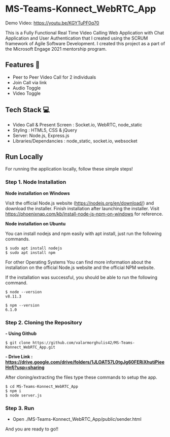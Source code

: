 # MS-Teams-Konnect_WebRTC_App

Demo Video: https://youtu.be/KGYTuPF0q70

This is a Fully Functional Real Time Video Calling Web Application with Chat Application and User Authentication that I created using the SCRUM framework of Agile Software Development. I created this project as a part of the Microsoft Engage 2021 mentorship program.

## Features 📝
- Peer to Peer Video Call for 2 individuals
- Join Call via link
- Audio Toggle
- Video Toggle

## Tech Stack 💻

- Video Call & Present Screen : Socket.io, WebRTC, node_static
- Styling : HTML5, CSS & jQuery
- Server: Node.js, Express.js
- Libraries/Dependancies : node_static, socket.io, websocket

## Run Locally
For running the application locally, follow these simple steps!

### Step 1. Node Installation

**Node installation on Windows**

Visit the official Node.js website (https://nodejs.org/en/download/) and download the installer. Finish installation after launching the installer. Visit https://phoenixnap.com/kb/install-node-js-npm-on-windows for reference.

**Node installation on Ubuntu**

You can install nodejs and npm easily with apt install, just run the following commands.
```
$ sudo apt install nodejs
$ sudo apt install npm
```
For other Operating Systems You can find more information about the installation on the official Node.js website and the official NPM website.

If the installation was successful, you should be able to run the following command.
```
$ node --version
v8.11.3
```
```
$ npm --version
6.1.0
```
### Step 2. Cloning the Repository
**- Using Github**
```
$ git clone https://github.com/valarmorghulis42/MS-Teams-Konnect_WebRTC_App.git
```
**- Drive Link : https://drive.google.com/drive/folders/1JLOAT57L0tgJg60FERiXhutiPieeHnfj?usp=sharing**

After cloning/extracting the files type these commands to setup the app.
```
$ cd MS-Teams-Konnect_WebRTC_App
$ npm i
$ node server.js
```
### Step 3. Run
- Open ./MS-Teams-Konnect_WebRTC_App/public/sender.html

And you are ready to go!!
